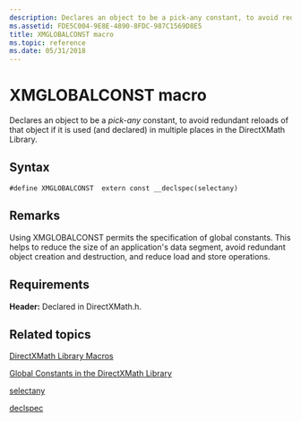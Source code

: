 ```yaml
---
description: Declares an object to be a pick-any constant, to avoid redundant reloads of that object if it is used (and declared) in multiple places in the DirectXMath Library.
ms.assetid: FDE5C004-9E8E-4890-8FDC-987C1569D8E5
title: XMGLOBALCONST macro
ms.topic: reference
ms.date: 05/31/2018
---
```


# XMGLOBALCONST macro

Declares an object to be a *pick-any* constant, to avoid redundant reloads of that object if it is used (and declared) in multiple places in the DirectXMath Library.

## Syntax

``` syntax
#define XMGLOBALCONST  extern const __declspec(selectany)
```

## Remarks

Using XMGLOBALCONST permits the specification of global constants. This helps to reduce the size of an application's data segment, avoid redundant object creation and destruction, and reduce load and store operations.

## Requirements

**Header:** Declared in DirectXMath.h.

## Related topics

<dl> <dt>

[DirectXMath Library Macros](ovw-xnamath-reference-macros.md)
</dt> <dt>

[Global Constants in the DirectXMath Library](pg-xnamath-internals.md)
</dt> <dt>

[selectany](/previous-versions/visualstudio/visual-studio-6.0/aa273550(v=vs.60))
</dt> <dt>

[declspec](/previous-versions/visualstudio/visual-studio-6.0/aa273692(v=vs.60))
</dt> </dl>

 

 
